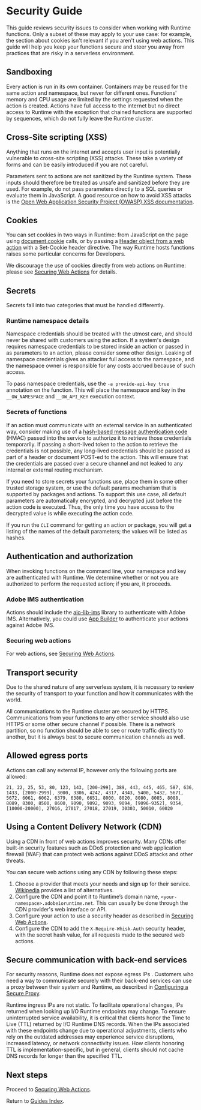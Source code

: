 # Security Guide

This guide reviews security issues to consider when working with Runtime functions. Only a subset of these may apply to your use case: for example, the section about cookies isn't relevant if you aren't using web actions. This guide will help you keep your functions secure and steer you away from practices that are risky in a serverless environment.

## Sandboxing

Every action is run in its own container. Containers may be reused for the same action and namespace, but never for different ones. Functions' memory and CPU usage are limited by the settings requested when the action is created. Actions have full access to the internet but no direct access to Runtime with the exception that chained functions are supported by sequences, which do not fully leave the Runtime cluster.

## Cross-Site scripting (XSS)

Anything that runs on the internet and accepts user input is potentially vulnerable to cross-site scripting (XSS) attacks. These take a variety of forms and can be easily introduced if you are not careful.

Parameters sent to actions are not sanitized by the Runtime system. These inputs should therefore be treated as unsafe and sanitized before they are used. For example, do not pass parameters directly to a SQL queries or evaluate them in JavaScript. A good resource on how to avoid XSS attacks is the [Open Web Application Security Project (OWASP) XSS documentation](https://www.owasp.org/index.php/Cross-site_Scripting_(XSS)).

## Cookies

You can set cookies in two ways in Runtime: from JavaScript on the page using [document.cookie](https://developer.mozilla.org/en-US/docs/Web/API/Document/cookie) calls, or by passing a [Header object from a web action](https://github.com/apache/incubator-openwhisk/blob/master/docs/webactions.md#web-actions) with a Set-Cookie header directive. The way Runtime hosts functions raises some particular concerns for Developers.

We discourage the use of cookies directly from web actions on Runtime: please see [Securing Web Actions](securing_web_actions.md) for details.

## Secrets

Secrets fall into two categories that must be handled differently.

### Runtime namespace details

Namespace credentials should be treated with the utmost care, and should never be shared with customers using the action. If a system's design requires namespace credentials to be stored inside an action or passed in as parameters to an action, please consider some other design. Leaking of namespace credentials gives an attacker full access to the namespace, and the namespace owner is responsible for any costs accrued because of such access.

To pass namespace credentials, use the `-a provide-api-key true` annotation on the function. This will place the namespace and key in the `__OW_NAMESPACE` and `__OW_API_KEY` execution context.

### Secrets of functions

If an action must communicate with an external service in an authenticated way, consider making use of a [hash-based message authentication code](https://en.wikipedia.org/wiki/HMAC) (HMAC) passed into the service to authorize it to retrieve those credentials temporarily. If passing a short-lived token to the action to retrieve the credentials is not possible, any long-lived credentials should be passed as part of a header or document POST-ed to the action. This will ensure that the credentials are passed over a secure channel and not leaked to any internal or external routing mechanism.

If you need to store secrets your functions use, place them in some other trusted storage system, or use the default params mechanism that is supported by packages and actions. To support this use case, all default parameters are automatically encrypted, and decrypted just before the action code is executed. Thus, the only time you have access to the decrypted value is while executing the action code.

If you run the `CLI` command for getting an action or package, you will get a listing of the names of the default parameters; the values will be listed as hashes.

## Authentication and authorization

When invoking functions on the command line, your namespace and key are authenticated with Runtime. We determine whether or not you are authorized to perform the requested action; if you are, it proceeds. 

### Adobe IMS authentication

Actions should include the [aio-lib-ims](https://github.com/adobe/aio-lib-ims) library to authenticate with Adobe IMS. Alternatively, you could use [App Builder](../app_builder_guides/security/index.md#authentication-and-authorization-handling) to authenticate your actions against Adobe IMS. 

### Securing web actions

For web actions, see [Securing Web Actions](securing_web_actions.md).

## Transport security

Due to the shared nature of any serverless system, it is necessary to review the security of transport to your function and how it communicates with the world.

All communications to the Runtime cluster are secured by HTTPS. Communications from your functions to any other service should also use HTTPS or some other secure channel if possible. There is a network partition, so no function should be able to see or route traffic directly to another, but it is always best to secure communication channels as well.

## Allowed egress ports

Actions can call any external IP, however only the following ports are allowed:

`21, 22, 25, 53, 80, 123, 143, [200-299], 389, 443, 445, 465, 587, 636, 1433, [2000-2999], 3000, 3306, 4242, 4317, 4343, 5400, 5432, 5671, 5672, 6061, 6062, 6379, 6380, 6651, 8000, 8020, 8080, 8085, 8088, 8089, 8300, 8500, 8600, 9090, 9092, 9093, 9094, [9096-9352], 9354, [10000-20000], 27016, 27017, 27018, 27019, 30303, 50010, 60020`

## Using a Content Delivery Network (CDN)

Using a CDN in front of web actions improves security. Many CDNs offer built-in security features such as DDoS protection and web application firewall (WAF) that can protect web actions against DDoS attacks and other threats.

You can secure web actions using any CDN by following these steps: 

1. Choose a provider that meets your needs and sign up for their service. [Wikipedia](https://en.wikipedia.org/wiki/Content_delivery_network#notable_content_delivery_service_providers) provides a list of alternatives.
2. Configure the CDN and point it to Runtime’s domain name, `<your-namespace>.adobeioruntime.net`. This can usually be done through the CDN provider's web interface or API.
3. Configure your action to use a security header as described in [Securing Web Actions](securing_web_actions.md). 
4. Configure the CDN to add the `X-Require-Whisk-Auth` security header, with the secret hash value, for all requests made to the secured web actions.

## Secure communication with back-end services

For security reasons, Runtime does not expose egress IPs . Customers who need a way to  communicate securely with their back-end services can use a proxy between their system and Runtime, as described in [Configuring a Secure Proxy](reference_docs/configuringproxy.md).

Runtime ingress IPs are not static. To facilitate operational changes,  IPs returned when looking up I/O Runtime endpoints may change. To ensure uninterrupted service availability, it is critical that clients honor the Time to Live (TTL) returned by I/O Runtime DNS records. When the IPs associated with these endpoints change due to operational adjustments, clients who rely on the outdated addresses may experience service disruptions, increased latency, or network connectivity issues. How clients honoring TTL is implementation-specific, but in general, clients should not cache DNS records for longer than the specified TTL.

## Next steps

Proceed to [Securing Web Actions](securing_web_actions.md).

Return to [Guides Index](../guides_index.md).
